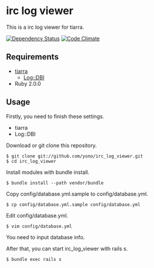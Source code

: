 # irc log viewer

This is a irc log viewer for tiarra.

[![Dependency Status](https://gemnasium.com/yono/irc_log_viewer.png)](https://gemnasium.com/yono/irc_log_viewer)
[![Code Climate](https://codeclimate.com/github/yono/irc_log_viewer.png)](https://codeclimate.com/github/yono/irc_log_viewer)

## Requirements

- [tiarra](http://www.clovery.jp/tiarra/)
  - [Log::DBI](http://d.hatena.ne.jp/woremacx/20080404/1207260356)
- Ruby 2.0.0

## Usage

Firstly, you need to finish these settings.

- tiarra
- Log::DBI

Download or git clone this repository.

    $ git clone git://github.com/yono/irc_log_viewer.git
    $ cd irc_log_viewer

Install modules with bundle install.

    $ bundle install --path vendor/bundle

Copy config/database.yml.sample to config/database.yml.

    $ cp config/database.yml.sample config/database.yml

Edit config/database.yml.

    $ vim config/database.yml

You need to input database info.

After that, you can start irc_log_viewer with rails s.

    $ bundle exec rails s

